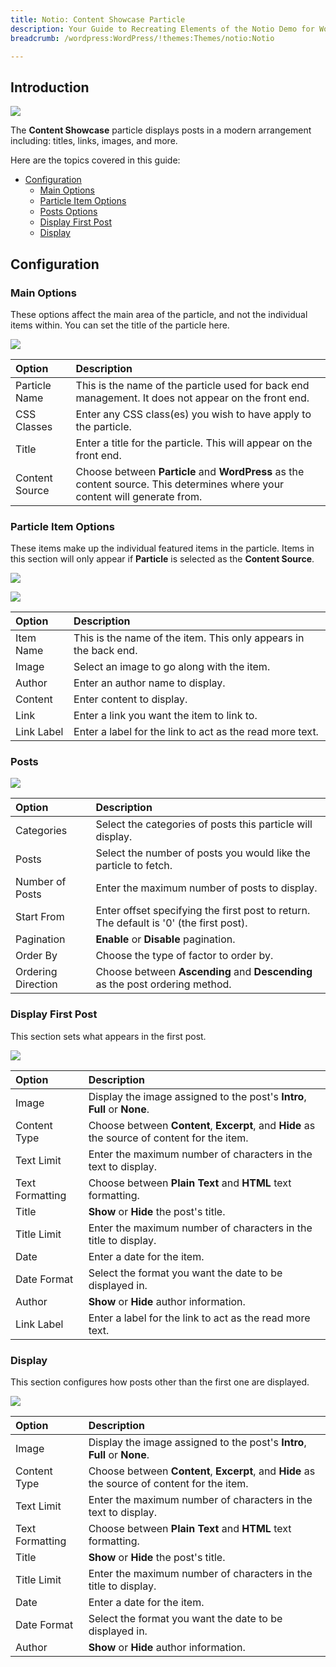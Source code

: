 ```yaml
---
title: Notio: Content Showcase Particle
description: Your Guide to Recreating Elements of the Notio Demo for WordPress
breadcrumb: /wordpress:WordPress/!themes:Themes/notio:Notio

---
```


## Introduction

![](assets/particle_contentshowcase1.jpeg)

The **Content Showcase** particle displays posts in a modern arrangement including: titles, links, images, and more.

Here are the topics covered in this guide:

* [Configuration](#configuration)
    - [Main Options](#main-options)
    - [Particle Item Options](#particle-item-options)
    - [Posts Options](#posts-options)
    - [Display First Post](#display-first-post)
    - [Display](#display)

## Configuration

### Main Options 

These options affect the main area of the particle, and not the individual items within. You can set the title of the particle here.

![](assets/particle_contentshowcase2.jpeg)

| Option         | Description                                                                                                              |
| :-----         | :-----                                                                                                                   |
| Particle Name  | This is the name of the particle used for back end management. It does not appear on the front end.                      |
| CSS Classes    | Enter any CSS class(es) you wish to have apply to the particle.                                                          |
| Title          | Enter a title for the particle. This will appear on the front end.                                                       |
| Content Source | Choose between **Particle** and **WordPress** as the content source. This determines where your content will generate from. |

### Particle Item Options

These items make up the individual featured items in the particle. Items in this section will only appear if **Particle** is selected as the **Content Source**.

![](assets/particle_contentshowcase3.jpeg)

![](assets/particle_contentshowcase4.jpeg)

| Option     | Description                                                      |
| :-----     | :-----                                                           |
| Item Name  | This is the name of the item. This only appears in the back end. |
| Image      | Select an image to go along with the item.                       |
| Author     | Enter an author name to display.                                 |
| Content    | Enter content to display.                                        |
| Link       | Enter a link you want the item to link to.                       |
| Link Label | Enter a label for the link to act as the read more text.         |

### Posts

![](assets/particle_contentshowcase5.jpeg)

| Option             | Description                                                                                  |
| :-----             | :-----                                                                                       |
| Categories         | Select the categories of posts this particle will display.                                |
| Posts              | Select the number of posts you would like the particle to fetch.                          |
| Number of Posts    | Enter the maximum number of posts to display.                                             |
| Start From         | Enter offset specifying the first post to return. The default is '0' (the first post). |
| Pagination         | **Enable** or **Disable** pagination.                                                        |
| Order By           | Choose the type of factor to order by.                                                       |
| Ordering Direction | Choose between **Ascending** and **Descending** as the post ordering method.              |

### Display First Post

This section sets what appears in the first post.

![](assets/particle_contentshowcase6.jpeg)

| Option          | Description                                                                                  |
| :-----          | :-----                                                                                       |
| Image           | Display the image assigned to the post's **Intro**, **Full** or **None**.                 |
| Content Type    | Choose between **Content**, **Excerpt**, and **Hide** as the source of content for the item. |
| Text Limit      | Enter the maximum number of characters in the text to display.                               |
| Text Formatting | Choose between **Plain Text** and **HTML** text formatting.                                  |
| Title           | **Show** or **Hide** the post's title.                                                    |
| Title Limit     | Enter the maximum number of characters in the title to display.                              |
| Date            | Enter a date for the item.                                                                   |
| Date Format     | Select the format you want the date to be displayed in.                                      |
| Author          | **Show** or **Hide** author information.                                                     |
| Link Label      | Enter a label for the link to act as the read more text.                                     |

### Display

This section configures how posts other than the first one are displayed.

![](assets/particle_contentshowcase7.jpeg)

| Option          | Description                                                                                  |
| :-----          | :-----                                                                                       |
| Image           | Display the image assigned to the post's **Intro**, **Full** or **None**.                 |
| Content Type    | Choose between **Content**, **Excerpt**, and **Hide** as the source of content for the item. |
| Text Limit      | Enter the maximum number of characters in the text to display.                               |
| Text Formatting | Choose between **Plain Text** and **HTML** text formatting.                                  |
| Title           | **Show** or **Hide** the post's title.                                                    |
| Title Limit     | Enter the maximum number of characters in the title to display.                              |
| Date            | Enter a date for the item.                                                                   |
| Date Format     | Select the format you want the date to be displayed in.                                      |
| Author          | **Show** or **Hide** author information.                                                     |
